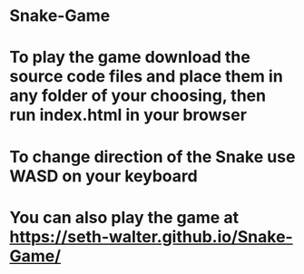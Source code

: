 # Snake-Game
# To play the game download the source code files and place them in any folder of your choosing, then run index.html in your browser
# To change direction of the Snake use WASD on your keyboard
# You can also play the game at https://seth-walter.github.io/Snake-Game/

